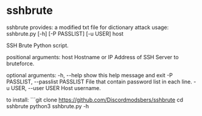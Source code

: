 # sshbrute

sshbrute provides: a modified txt file for dictionary attack
usage: sshbrute.py [-h] [-P PASSLIST] [-u USER] host

SSH Brute Python script.

positional arguments:
  host                  Hostname or IP Address of SSH Server to bruteforce.

optional arguments:
  -h, --help            show this help message and exit
  -P PASSLIST, --passlist PASSLIST
                        File that contain password list in each line.
  -u USER, --user USER  Host username.


to install: ```git clone https://github.com/Discordmodsbers/sshbrute
              cd sshbrute
              python3 sshbrute.py -h
